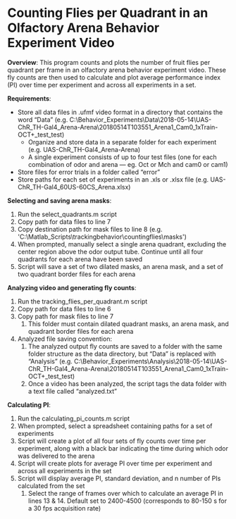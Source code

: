 # Counting Flies per Quadrant in an Olfactory Arena Behavior Experiment Video

**Overview**: This program counts and plots the number of fruit flies per quadrant per frame in an olfactory arena behavior experiment video. These fly counts are then used to calculate and plot average performance index (PI) over time per experiment and across all experiments in a set.

**Requirements**:

* Store all data files in .ufmf video format in a directory that contains the word “Data” (e.g. C:\Behavior_Experiments\Data\2018-05-14\UAS-ChR_TH-Gal4_Arena-Arena\20180514T103551_Arena1_Cam0_1xTrain-OCT+_test_test)
	* Organize and store data in a separate folder for each experiment (e.g. UAS-ChR_TH-Gal4_Arena-Arena)
	* A single experiment consists of up to four test files (one for each combination of odor and arena — eg. Oct or Mch and cam0 or cam1)
* Store files for error trials in a folder called “error”
* Store paths for each set of experiments in an .xls or .xlsx file (e.g. UAS-ChR_TH-Gal4_60US-60CS_Arena.xlsx)

**Selecting and saving arena masks**:
1.	Run the select_quadrants.m script
2.	Copy path for data files to line 7
3.	Copy destination path for mask files to line 8 (e.g. 'C:\Matlab_Scripts\trackingbehavior\countingflies\masks')
4.	When prompted, manually select a single arena quadrant, excluding the center region above the odor output tube. Continue until all four quadrants for each arena have been saved
5. Script will save a set of two dilated masks, an arena mask, and a set of two quadrant border files for each arena

**Analyzing video and generating fly counts**: 
1.	Run the tracking_flies_per_quadrant.m script
2.	Copy path for data files to line 6
3.	Copy path for mask files to line 7 
    1.	This folder must contain dilated quadrant masks, an arena mask, and quadrant border files for each arena
4.	Analyzed file saving convention:
    1.	The analyzed output fly counts are saved to a folder with the same folder structure as the data directory, but “Data” is replaced with “Analysis” (e.g. C:\Behavior_Experiments\Analysis\2018-05-14\UAS-ChR_TH-Gal4_Arena-Arena\20180514T103551_Arena1_Cam0_1xTrain-OCT+_test_test)
    2.	Once a video has been analyzed, the script tags the data folder with a text file called “analyzed.txt”

**Calculating PI**:
1.	Run the calculating_pi_counts.m script
2.	When prompted, select a spreadsheet containing paths for a set of experiments
3.	Script will create a plot of all four sets of fly counts over time per experiment, along with a black bar indicating the time during which odor was delivered to the arena
4.	Script will create plots for average PI over time per experiment and across all experiments in the set
5.	Script will display average PI, standard deviation, and n number of PIs calculated from the set
    1.	Select the range of frames over which to calculate an average PI in lines 13 & 14. Default set to 2400-4500 (corresponds to 80-150 s for a 30 fps acquisition rate)
